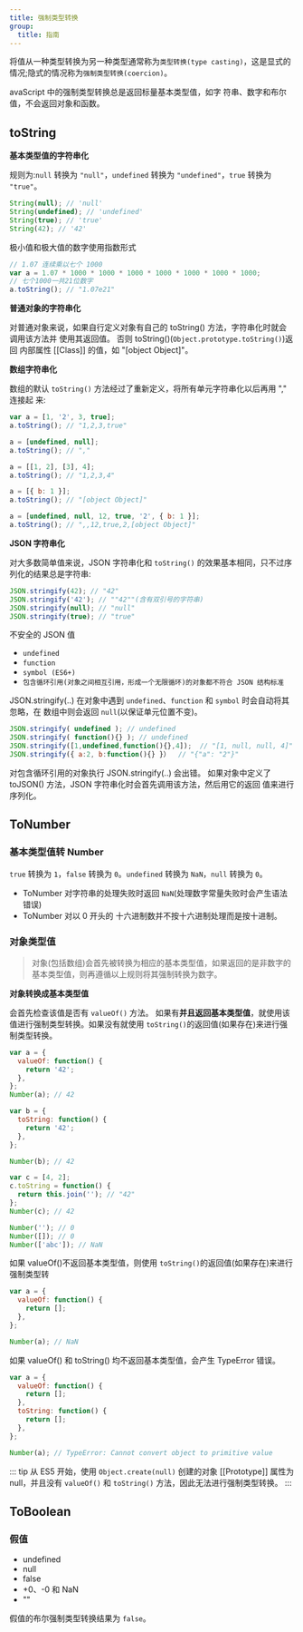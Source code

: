 ```yaml
---
title: 强制类型转换
group:
  title: 指南
---
```


将值从一种类型转换为另一种类型通常称为`类型转换(type casting)`，这是显式的情况;隐式的情况称为`强制类型转换(coercion)`。

<Alert>
avaScript 中的强制类型转换总是返回标量基本类型值，如字 符串、数字和布尔值，不会返回对象和函数。
</Alert>

## toString

**基本类型值的字符串化**

规则为:`null` 转换为 `"null"`，`undefined` 转换为 `"undefined"`，`true` 转换为 `"true"`。

```js
String(null); // 'null'
String(undefined); // 'undefined'
String(true); // 'true'
String(42); // '42'
```

极小值和极大值的数字使用指数形式

```js
// 1.07 连续乘以七个 1000
var a = 1.07 * 1000 * 1000 * 1000 * 1000 * 1000 * 1000 * 1000;
// 七个1000一共21位数字
a.toString(); // "1.07e21"
```

**普通对象的字符串化**

对普通对象来说，如果自行定义对象有自己的 toString() 方法，字符串化时就会调用该方法并 使用其返回值。
否则 toString()(`Object.prototype.toString()`)返回 内部属性 [[Class]] 的值，如 "[object Object]"。

**数组字符串化**

数组的默认 `toString()` 方法经过了重新定义，将所有单元字符串化以后再用 "," 连接起 来:

```js
var a = [1, '2', 3, true];
a.toString(); // "1,2,3,true"

a = [undefined, null];
a.toString(); // ","

a = [[1, 2], [3], 4];
a.toString(); // "1,2,3,4"

a = [{ b: 1 }];
a.toString(); // "[object Object]"

a = [undefined, null, 12, true, '2', { b: 1 }];
a.toString(); // ",,12,true,2,[object Object]"
```

**JSON 字符串化**

对大多数简单值来说，JSON 字符串化和 `toString()` 的效果基本相同，只不过序列化的结果总是字符串:

```js
JSON.stringify(42); // "42"
JSON.stringify('42'); // ""42""(含有双引号的字符串)
JSON.stringify(null); // "null"
JSON.stringify(true); // "true"
```

不安全的 JSON 值

- `undefined`
- `function`
- `symbol (ES6+)`
- `包含循环引用(对象之间相互引用，形成一个无限循环)的对象都不符合 JSON 结构标准`

JSON.stringify(..) 在对象中遇到 `undefined`、`function` 和 `symbol` 时会自动将其忽略，在
数组中则会返回 `null`(以保证单元位置不变)。

```js
JSON.stringify( undefined ); // undefined
JSON.stringify( function(){} ); // undefined
JSON.stringify([1,undefined,function(){},4]);  // "[1, null, null, 4]"
JSON.stringify({ a:2, b:function(){} }）  // "{"a": "2"}"
```

对包含循环引用的对象执行 JSON.stringify(..) 会出错。
如果对象中定义了 toJSON() 方法，JSON 字符串化时会首先调用该方法，然后用它的返回 值来进行序列化。

## ToNumber

### 基本类型值转 Number

`true` 转换为 `1`，`false` 转换为 `0`。`undefined` 转换为 `NaN`，`null` 转换为 `0`。

- ToNumber 对字符串的处理失败时返回 `NaN`(处理数字常量失败时会产生语法错误)
- ToNumber 对以 0 开头的 十六进制数并不按十六进制处理而是按十进制。

### 对象类型值

> 对象(包括数组)会首先被转换为相应的基本类型值，如果返回的是非数字的基本类型值，则再遵循以上规则将其强制转换为数字。

**对象转换成基本类型值**

会首先检查该值是否有 `valueOf()` 方法。 如果有**并且返回基本类型值**，就使用该值进行强制类型转换。如果没有就使用 `toString()`的返回值(如果存在)来进行强制类型转换。

```js
var a = {
  valueOf: function() {
    return '42';
  },
};
Number(a); // 42

var b = {
  toString: function() {
    return '42';
  },
};

Number(b); // 42

var c = [4, 2];
c.toString = function() {
  return this.join(''); // "42"
};
Number(c); // 42

Number(''); // 0
Number([]); // 0
Number(['abc']); // NaN
```

如果 valueOf()不返回基本类型值，则使用 `toString()`的返回值(如果存在)来进行强制类型转

```js
var a = {
  valueOf: function() {
    return [];
  },
};

Number(a); // NaN
```

如果 valueOf() 和 toString() 均不返回基本类型值，会产生 TypeError 错误。

```js
var a = {
  valueOf: function() {
    return [];
  },
  toString: function() {
    return [];
  },
};

Number(a); // TypeError: Cannot convert object to primitive value
```

::: tip
从 ES5 开始，使用 `Object.create(null)` 创建的对象 [[Prototype]] 属性为 null，并且没有 `valueOf()` 和 `toString()` 方法，因此无法进行强制类型转换。
:::

## ToBoolean

### 假值

- undefined
- null
- false
- +0、-0 和 NaN
- ""

假值的布尔强制类型转换结果为 `false`。
